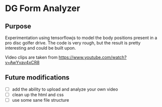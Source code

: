 # DG Form Analyzer

## Purpose
Experimentation using tensorflowjs to model the body positions present in a pro disc golfer drive.
The code is very rough, but the result is pretty interesting and could be built upon. 

Video clips are taken from https://www.youtube.com/watch?v=AwYvav4xCR8

## Future modifications
- [ ] add the ability to upload and analyze your own video
- [ ] clean up the html and css
- [ ] use some sane file structure
